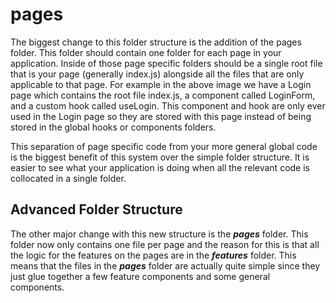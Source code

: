 # pages

The biggest change to this folder structure is the addition of the pages folder. This folder should contain one folder for each page in your application. Inside of those page specific folders should be a single root file that is your page (generally index.js) alongside all the files that are only applicable to that page. For example in the above image we have a Login page which contains the root file index.js, a component called LoginForm, and a custom hook called useLogin. This component and hook are only ever used in the Login page so they are stored with this page instead of being stored in the global hooks or components folders.

This separation of page specific code from your more general global code is the biggest benefit of this system over the simple folder structure. It is easier to see what your application is doing when all the relevant code is collocated in a single folder.

## Advanced Folder Structure

The other major change with this new structure is the ***pages*** folder. This folder now only contains one file per page and the reason for this is that all the logic for the features on the pages are in the ***features*** folder. This means that the files in the ***pages*** folder are actually quite simple since they just glue together a few feature components and some general components.